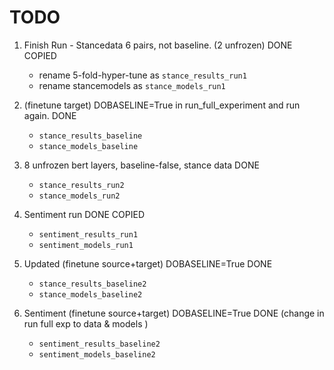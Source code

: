 # TODO
1. Finish Run - Stancedata 6 pairs, not baseline. (2 unfrozen) DONE COPIED
    - rename 5-fold-hyper-tune as `stance_results_run1` 
    - rename stancemodels as `stance_models_run1` 
   

2. (finetune target) DOBASELINE=True in run_full_experiment and run again. DONE
   - `stance_results_baseline`
   - `stance_models_baseline`
   

3. 8 unfrozen bert layers, baseline-false, stance data DONE
   - `stance_results_run2`
   - `stance_models_run2`
   
4. Sentiment run DONE COPIED
   - `sentiment_results_run1`
   - `sentiment_models_run1`
   
5. Updated (finetune source+target) DOBASELINE=True DONE
   - `stance_results_baseline2`
   - `stance_models_baseline2`
   
   
6. Sentiment (finetune source+target) DOBASELINE=True DONE
   (change in run full exp to data & models )
   - `sentiment_results_baseline2`
   - `sentiment_models_baseline2`
   